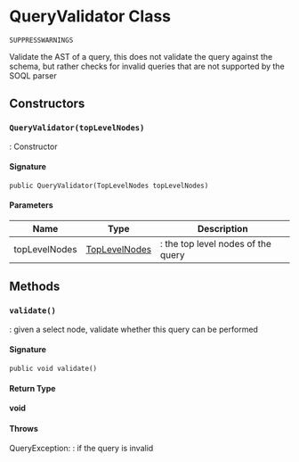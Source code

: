 # QueryValidator Class

`SUPPRESSWARNINGS`

Validate the AST of a query, this does not validate the query against the schema, 
but rather checks for invalid queries that are not supported by the SOQL parser

## Constructors
### `QueryValidator(topLevelNodes)`

: Constructor

#### Signature
```apex
public QueryValidator(TopLevelNodes topLevelNodes)
```

#### Parameters
| Name | Type | Description |
|------|------|-------------|
| topLevelNodes | [TopLevelNodes](TopLevelNodes.md) | : the top level nodes of the query |

## Methods
### `validate()`

: given a select node, validate whether this query can be performed

#### Signature
```apex
public void validate()
```

#### Return Type
**void**

#### Throws
QueryException: : if the query is invalid